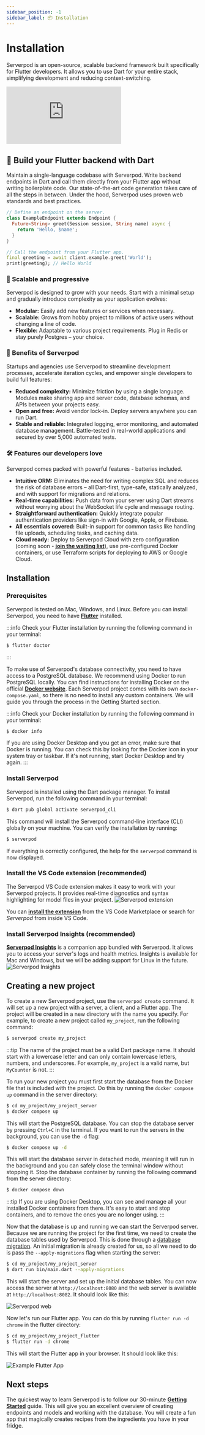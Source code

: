 ```yaml
---
sidebar_position: -1
sidebar_label: 📦 Installation
---
```


# Installation

Serverpod is an open-source, scalable backend framework built specifically for Flutter developers. It allows you to use Dart for your entire stack, simplifying development and reducing context-switching.

<div style={{ position : 'relative', paddingBottom : '56.25%', height : '0' }}><iframe style={{ position : 'absolute', top : '0', left : '0', width : '100%', height : '100%' }} width="560" height="315" src="https://www.youtube-nocookie.com/embed/teOnBD5d8b8" title="YouTube video player" frameborder="0" allow="accelerometer; autoplay; clipboard-write; encrypted-media; gyroscope; picture-in-picture" allowfullscreen></iframe></div>

## 🚀 Build your Flutter backend with Dart

Maintain a single-language codebase with Serverpod. Write backend endpoints in Dart and call them directly from your Flutter app without writing boilerplate code. Our state-of-the-art code generation takes care of all the steps in between. Under the hood, Serverpod uses proven web standards and best practices.

```dart
// Define an endpoint on the server.
class ExampleEndpoint extends Endpoint {
  Future<String> greet(Session session, String name) async {
    return 'Hello, $name';
  }
}
```

```dart
// Call the endpoint from your Flutter app.
final greeting = await client.example.greet('World');
print(greeting); // Hello World
```

### 🌱 Scalable and progressive

Serverpod is designed to grow with your needs. Start with a minimal setup and gradually introduce complexity as your application evolves:

- **Modular:** Easily add new features or services when necessary.
- **Scalable:** Grows from hobby project to millions of active users without changing a line of code.
- **Flexible:** Adaptable to various project requirements. Plug in Redis or stay purely Postgres – your choice.

### 🌟 Benefits of Serverpod

Startups and agencies use Serverpod to streamline development processes, accelerate iteration cycles, and empower single developers to build full features:

- **Reduced complexity:** Minimize friction by using a single language. Modules make sharing app and server code, database schemas, and APIs between your projects easy.
- **Open and free:** Avoid vendor lock-in. Deploy servers anywhere you can run Dart.
- **Stable and reliable:** Integrated logging, error monitoring, and automated database management. Battle-tested in real-world applications and secured by over 5,000 automated tests.

### 🛠️ Features our developers love

Serverpod comes packed with powerful features - batteries included.

- **Intuitive ORM:** Eliminates the need for writing complex SQL and reduces the risk of database errors – all Dart-first, type-safe, statically analyzed, and with support for migrations and relations.
- **Real-time capabilities:** Push data from your server using Dart streams without worrying about the WebSocket life cycle and message routing.
- **Straightforward authentication:** Quickly integrate popular authentication providers like sign-in with Google, Apple, or Firebase.
- **All essentials covered:** Built-in support for common tasks like handling file uploads, scheduling tasks, and caching data.
- **Cloud ready:** Deploy to Serverpod Cloud with zero configuration (coming soon - **[join the waiting list](https://forms.gle/JgFCqW3NY6WdDfct5)**), use pre-configured Docker containers, or use Terraform scripts for deploying to AWS or Google Cloud.

## Installation

### Prerequisites

Serverpod is tested on Mac, Windows, and Linux. Before you can install Serverpod, you need to have **[Flutter](https://flutter.dev/docs/get-started/install)** installed.

:::info
Check your Flutter installation by running the following command in your terminal:

```bash
$ flutter doctor
```

:::

To make use of Serverpod's database connectivity, you need to have access to a PostgreSQL database. We recommend using Docker to run PostgreSQL locally. You can find instructions for installing Docker on the official **[Docker website](https://docs.docker.com/get-docker/)**. Each Serverpod project comes with its own `docker-compose.yaml`, so there is no need to install any custom containers. We will guide you through the process in the Getting Started section.

:::info
Check your Docker installation by running the following command in your terminal:

```bash
$ docker info
```

If you are using Docker Desktop and you get an error, make sure that Docker is running. You can check this by looking for the Docker icon in your system tray or taskbar. If it's not running, start Docker Desktop and try again.
:::

### Install Serverpod

Serverpod is installed using the Dart package manager. To install Serverpod, run the following command in your terminal:

```bash
$ dart pub global activate serverpod_cli
```

This command will install the Serverpod command-line interface (CLI) globally on your machine. You can verify the installation by running:

```bash
$ serverpod
```

If everything is correctly configured, the help for the `serverpod` command is now displayed.

### Install the VS Code extension (recommended)

The Serverpod VS Code extension makes it easy to work with your Serverpod projects. It provides real-time diagnostics and syntax highlighting for model files in your project.
![Serverpod extension](/img/syntax-highlighting.png)

You can **[install the extension](https://marketplace.visualstudio.com/items?itemName=serverpod.serverpod)** from the VS Code Marketplace or search for _Serverpod_ from inside VS Code.

### Install Serverpod Insights (recommended)

**[Serverpod Insights](./09-tools/01-insights.md)** is a companion app bundled with Serverpod. It allows you to access your server's logs and health metrics. Insights is available for Mac and Windows, but we will be adding support for Linux in the future.
![Serverpod Insights](https://serverpod.dev/assets/img/serverpod-screenshot.webp)

## Creating a new project

To create a new Serverpod project, use the `serverpod create` command. It will set up a new project with a server, a client, and a Flutter app.
The project will be created in a new directory with the name you specify. For example, to create a new project called `my_project`, run the following command:

```bash
$ serverpod create my_project
```

:::tip
The name of the project must be a valid Dart package name. It should start with a lowercase letter and can only contain lowercase letters, numbers, and underscores. For example, `my_project` is a valid name, but `MyCounter` is not.
:::

To run your new project you must first start the database from the Docker file that is included with the project. Do this by running the `docker compose up` command in the server directory:

```bash
$ cd my_project/my_project_server
$ docker compose up
```

This will start the PostgreSQL database. You can stop the database server by pressing `Ctrl+C` in the terminal. If you want to run the servers in the background, you can use the `-d` flag:

```bash
$ docker compose up -d
```

This will start the database server in detached mode, meaning it will run in the background and you can safely close the terminal window without stopping it. Stop the database container by running the following command from the server directory:

```bash
$ docker compose down
```

:::tip
If you are using Docker Desktop, you can see and manage all your installed Docker containers from there. It's easy to start and stop containers, and to remove the ones you are no longer using.
:::

Now that the database is up and running we can start the Serverpod server. Because we are running the project for the first time, we need to create the database tables used by Serverpod. This is done through a [database migration](./06-concepts/06-database/11-migrations.md). An initial migration is already created for us, so all we need to do is pass the `--apply-migrations` flag when starting the server:

```bash
$ cd my_project/my_project_server
$ dart run bin/main.dart --apply-migrations
```

This will start the server and set up the initial database tables. You can now access the server at `http://localhost:8080` and the web server is available at `http://localhost:8082`. It should look like this:

![Serverpod web](/img/getting-started/serverpod-web.png)

Now let's run our Flutter app. You can do this by running `flutter run -d chrome` in the flutter directory:

```bash
$ cd my_project/my_project_flutter
$ flutter run -d chrome
```

This will start the Flutter app in your browser. It should look like this:

![Example Flutter App](/img/getting-started/flutter-example-web.png)

## Next steps

The quickest way to learn Serverpod is to follow our 30-minute **[Getting Started](01-get-started/01-creating-endpoints.md)** guide. This will give you an excellent overview of creating endpoints and models and working with the database. You will create a fun app that magically creates recipes from the ingredients you have in your fridge.
